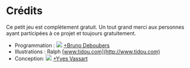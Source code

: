 # Crédits #
Ce petit jeu est complètement gratuit.
Un tout grand merci aux personnes ayant participées à ce projet et toujours gratuitement.
  * Programmation : [![](http://www.google.com/images/icons/ui/gprofile_button-16.png)](https://plus.google.com/u/0/107937906218732922871) [+Bruno Deboubers](https://plus.google.com/u/0/107937906218732922871)
  * Illustrations : Ralph [www.tidou.com](http://www.tidou.com)
  * Conception: [![](http://www.google.com/images/icons/ui/gprofile_button-16.png)](https://plus.google.com/u/0/107653956365795984909) [+Yves Vassart](https://plus.google.com/u/0/107653956365795984909)